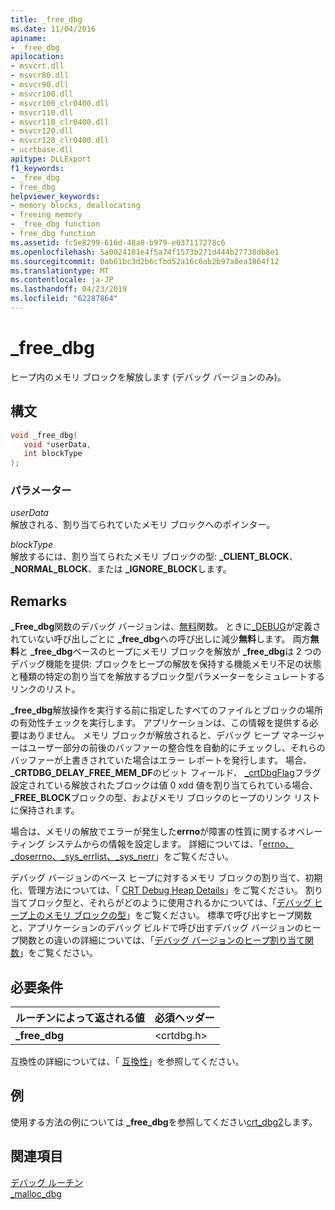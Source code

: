 ```yaml
---
title: _free_dbg
ms.date: 11/04/2016
apiname:
- _free_dbg
apilocation:
- msvcrt.dll
- msvcr80.dll
- msvcr90.dll
- msvcr100.dll
- msvcr100_clr0400.dll
- msvcr110.dll
- msvcr110_clr0400.dll
- msvcr120.dll
- msvcr120_clr0400.dll
- ucrtbase.dll
apitype: DLLExport
f1_keywords:
- _free_dbg
- free_dbg
helpviewer_keywords:
- memory blocks, deallocating
- freeing memory
- _free_dbg function
- free_dbg function
ms.assetid: fc5e8299-616d-48a0-b979-e037117278c6
ms.openlocfilehash: 5a0024101e4f5a74f1573b271d444b27738db8e1
ms.sourcegitcommit: 0ab61bc3d2b6cfbd52a16c6ab2b97a8ea1864f12
ms.translationtype: MT
ms.contentlocale: ja-JP
ms.lasthandoff: 04/23/2019
ms.locfileid: "62287864"
---
```

# <a name="freedbg"></a>_free_dbg

ヒープ内のメモリ ブロックを解放します (デバッグ バージョンのみ)。

## <a name="syntax"></a>構文

```C
void _free_dbg(
   void *userData,
   int blockType
);
```

### <a name="parameters"></a>パラメーター

*userData*<br/>
解放される、割り当てられていたメモリ ブロックへのポインター。

*blockType*<br/>
解放するには、割り当てられたメモリ ブロックの型: **_CLIENT_BLOCK**、 **_NORMAL_BLOCK**、または **_IGNORE_BLOCK**します。

## <a name="remarks"></a>Remarks

**_Free_dbg**関数のデバッグ バージョンは、[無料](free.md)関数。 ときに[_DEBUG](../../c-runtime-library/debug.md)が定義されていない呼び出しごとに **_free_dbg**への呼び出しに減少**無料**します。 両方**無料**と **_free_dbg**ベースのヒープにメモリ ブロックを解放が **_free_dbg**は 2 つのデバッグ機能を提供: ブロックをヒープの解放を保持する機能メモリ不足の状態と種類の特定の割り当てを解放するブロック型パラメーターをシミュレートするリンクのリスト。

**_free_dbg**解放操作を実行する前に指定したすべてのファイルとブロックの場所の有効性チェックを実行します。 アプリケーションは、この情報を提供する必要はありません。 メモリ ブロックが解放されると、デバッグ ヒープ マネージャーはユーザー部分の前後のバッファーの整合性を自動的にチェックし、それらのバッファーが上書きされていた場合はエラー レポートを発行します。 場合、 **_CRTDBG_DELAY_FREE_MEM_DF**のビット フィールド、 [_crtDbgFlag](../../c-runtime-library/crtdbgflag.md)フラグ設定されている解放されたブロックは値 0 xdd 値を割り当てられている場合、 **_FREE_BLOCK**ブロックの型、およびメモリ ブロックのヒープのリンク リストに保持されます。

場合は、メモリの解放でエラーが発生した**errno**が障害の性質に関するオペレーティング システムからの情報を設定します。 詳細については、「[errno、_doserrno、_sys_errlist、_sys_nerr](../../c-runtime-library/errno-doserrno-sys-errlist-and-sys-nerr.md)」をご覧ください。

デバッグ バージョンのベース ヒープに対するメモリ ブロックの割り当て、初期化、管理方法については、「 [CRT Debug Heap Details](/visualstudio/debugger/crt-debug-heap-details)」をご覧ください。 割り当てブロック型と、それらがどのように使用されるかについては、「[デバッグ ヒープ上のメモリ ブロックの型](/visualstudio/debugger/crt-debug-heap-details)」をご覧ください。 標準で呼び出すヒープ関数と、アプリケーションのデバッグ ビルドで呼び出すデバッグ バージョンのヒープ関数との違いの詳細については、「[デバッグ バージョンのヒープ割り当て関数](/visualstudio/debugger/debug-versions-of-heap-allocation-functions)」をご覧ください。

## <a name="requirements"></a>必要条件

|ルーチンによって返される値|必須ヘッダー|
|-------------|---------------------|
|**_free_dbg**|\<crtdbg.h>|

互換性の詳細については、「 [互換性](../../c-runtime-library/compatibility.md)」を参照してください。

## <a name="example"></a>例

使用する方法の例については **_free_dbg**を参照してください[crt_dbg2](https://github.com/Microsoft/VCSamples/tree/master/VC2010Samples/crt/crt_dbg2)します。

## <a name="see-also"></a>関連項目

[デバッグ ルーチン](../../c-runtime-library/debug-routines.md)<br/>
[_malloc_dbg](malloc-dbg.md)<br/>
